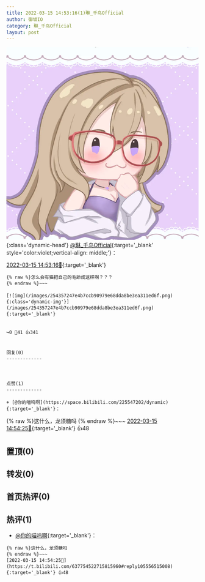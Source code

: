 ```yaml
---
title: 2022-03-15 14:53:16(1)琳_千鸟Official
author: 御坂IO
category: 琳_千鸟Official
layout: post
---
```


![img](/images/c0a88f85ebd0d056f37b114e0748e69556c8b488.jpg){:class='dynamic-head'}
[@琳_千鸟Official](https://space.bilibili.com/1620923329/dynamic){:target='_blank' style='color:violet;vertical-align: middle;'}：

[2022-03-15 14:53:16🔗](https://t.bilibili.com/637754522715815960){:target='_blank'}

~~~
{% raw %}怎么会有猫把自己的毛舔成这样啊？？？
{% endraw %}~~~

[![img](/images/254357247e4b7ccb90979e68dda8be3ea311ed6f.png){:class='dynamic-img'}](/images/254357247e4b7ccb90979e68dda8be3ea311ed6f.png){:target='_blank'}


↪️0 💬41 👍341


回复(0)
-------------



点赞(1)
-------------

+ [@你的喵呜啊](https://space.bilibili.com/225547202/dynamic){:target='_blank'}：
~~~
{% raw %}这什么，龙须糖吗
{% endraw %}~~~
[2022-03-15 14:54:25🔗](https://t.bilibili.com/637754522715815960#reply105556515008){:target='_blank'} 👍48


置顶(0)
-------------



转发(0)
-------------



首页热评(0)
-------------



热评(1)
-------------

+ [@你的喵呜啊](https://space.bilibili.com/225547202/dynamic){:target='_blank'}：
~~~
{% raw %}这什么，龙须糖吗
{% endraw %}~~~
[2022-03-15 14:54:25🔗](https://t.bilibili.com/637754522715815960#reply105556515008){:target='_blank'} 👍48


